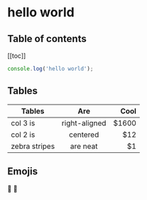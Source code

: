 # hello world

## Table of contents

[[toc]]

```js
console.log('hello world');
```
## Tables
| Tables        |      Are      |  Cool |
| ------------- | :-----------: | ----: |
| col 3 is      | right-aligned | $1600 |
| col 2 is      |   centered    |   $12 |
| zebra stripes |   are neat    |    $1 |

## Emojis
:tada: :100: